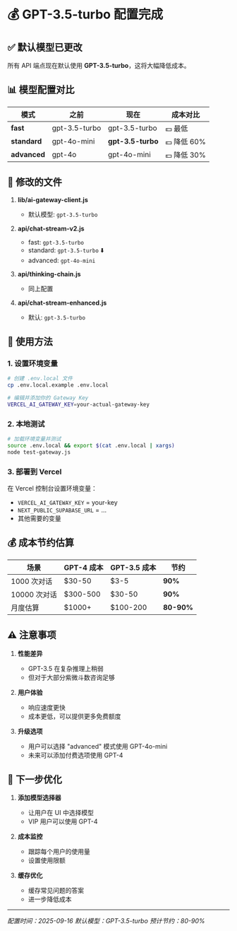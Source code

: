 # 💰 GPT-3.5-turbo 配置完成

## ✅ 默认模型已更改

所有 API 端点现在默认使用 **GPT-3.5-turbo**，这将大幅降低成本。

## 📊 模型配置对比

| 模式 | 之前 | 现在 | 成本对比 |
|------|------|------|----------|
| **fast** | gpt-3.5-turbo | gpt-3.5-turbo | 💵 最低 |
| **standard** | gpt-4o-mini | **gpt-3.5-turbo** | 💵 降低 60% |
| **advanced** | gpt-4o | gpt-4o-mini | 💵 降低 30% |

## 📝 修改的文件

1. **lib/ai-gateway-client.js**
   - 默认模型: `gpt-3.5-turbo`

2. **api/chat-stream-v2.js**
   - fast: `gpt-3.5-turbo`
   - standard: `gpt-3.5-turbo` ⬇️
   - advanced: `gpt-4o-mini`

3. **api/thinking-chain.js**
   - 同上配置

4. **api/chat-stream-enhanced.js**
   - 默认: `gpt-3.5-turbo`

## 🚀 使用方法

### 1. 设置环境变量

```bash
# 创建 .env.local 文件
cp .env.local.example .env.local

# 编辑并添加你的 Gateway Key
VERCEL_AI_GATEWAY_KEY=your-actual-gateway-key
```

### 2. 本地测试

```bash
# 加载环境变量并测试
source .env.local && export $(cat .env.local | xargs)
node test-gateway.js
```

### 3. 部署到 Vercel

在 Vercel 控制台设置环境变量：
- `VERCEL_AI_GATEWAY_KEY` = your-key
- `NEXT_PUBLIC_SUPABASE_URL` = ...
- 其他需要的变量

## 💰 成本节约估算

| 场景 | GPT-4 成本 | GPT-3.5 成本 | 节约 |
|------|------------|--------------|------|
| 1000 次对话 | $30-50 | $3-5 | **90%** |
| 10000 次对话 | $300-500 | $30-50 | **90%** |
| 月度估算 | $1000+ | $100-200 | **80-90%** |

## ⚠️ 注意事项

1. **性能差异**
   - GPT-3.5 在复杂推理上稍弱
   - 但对于大部分紫微斗数咨询足够

2. **用户体验**
   - 响应速度更快
   - 成本更低，可以提供更多免费额度

3. **升级选项**
   - 用户可以选择 "advanced" 模式使用 GPT-4o-mini
   - 未来可以添加付费选项使用 GPT-4

## 🎯 下一步优化

1. **添加模型选择器**
   - 让用户在 UI 中选择模型
   - VIP 用户可以使用 GPT-4

2. **成本监控**
   - 跟踪每个用户的使用量
   - 设置使用限额

3. **缓存优化**
   - 缓存常见问题的答案
   - 进一步降低成本

---
*配置时间：2025-09-16*
*默认模型：GPT-3.5-turbo*
*预计节约：80-90%*